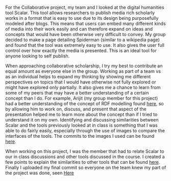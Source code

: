 For the Collaborative project, my team and I looked at the digital humanities tool Scalar. This tool allows researchers to publish media rich scholarly works in a format that is easy to use due to its design being purposefully modeled after blogs. This means that users can embed many different kinds of media into their work easily and can therefore expand on ideas and concepts that would have been otherwise very difficult to convey. My group decided to make a page detailing Spiderman (similar to a wikipedia page) and found that the tool was extremely easy to use. It also gives the user full control over how exactly the media is presented. This is an ideal tool for anyone looking to self publish.

When approaching collaborative scholarship, I try my best to contribute an equal amount as everyone else in the group. Working as part of a team vs as an individual helps to expand my thinking by showing me different perspectives on topics that I would have otherwise not fully explored or might have explored only partially. It also gives me a chance to learn from some of my peers that may have a better understanding of a certain concept than I do. For example,  Arijit (my group member for this project) had a better understanding of the concept of RDF modelling found [here](images/RDF.png), so by allowing him to work on, discuss, and present that aspect of the presentation helped me to learn more about the concept than if I tried to understand it on my own. Identifying and discussing similarities between Scalar and the tools previously looked at in class is something that I was able to do fairly easily, especially through the use of images to compare the interfaces of the tools. The commits to the images I used can be found [here](https://github.com/IascAtBrock/IASC-2P02-TeamPresentations/commit/25d3d1c6c2ccf52e9fcf62ca5bff65859359efbb).

When working on this project, I was the member that had to relate Scalar to our in class discussions and other tools discussed in the course. I created a few points to explain the similarities to other tools that can be found [here](https://github.com/IascAtBrock/IASC-2P02-TeamPresentations/commit/e05180449366a0327ac659373d3d38b78efcdd41). Finally I uploaded my final commit so everyone on the team knew my part of the project was done, seen [Here](https://github.com/IascAtBrock/IASC-2P02-TeamPresentations/issues/24)
